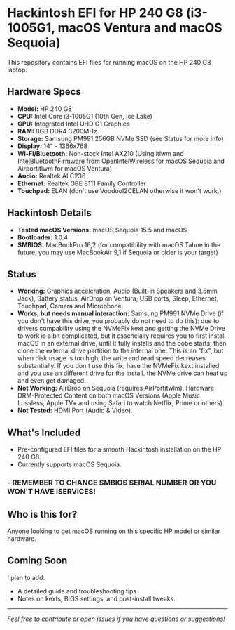 # Hackintosh EFI for HP 240 G8 (i3-1005G1, macOS Ventura and macOS Sequoia)

This repository contains EFI files for running macOS on the HP 240 G8 laptop.

## Hardware Specs

- **Model:** HP 240 G8
- **CPU:** Intel Core i3-1005G1 (10th Gen, Ice Lake)
- **GPU:** Integrated Intel UHD G1 Graphics
- **RAM:** 8GB DDR4 3200MHz
- **Storage:** Samsung PM991 256GB NVMe SSD (see Status for more info)
- **Display:** 14" - 1366x768
- **Wi-Fi/Bluetooth:** Non-stock Intel AX210 (Using itlwm and IntelBluetoothFirmware from OpenIntelWireless for macOS Sequoia and Airportitlwm for macOS Ventura)
- **Audio:** Realtek ALC236
- **Ethernet:** Realtek GBE 8111 Family Controller
- **Touchpad:** ELAN (don't use VoodooI2CELAN otherwise it won't work.)

## Hackintosh Details

- **Tested macOS Versions:** macOS Sequoia 15.5 and macOS
- **Bootloader:** 1.0.4
- **SMBIOS:** MacBookPro 16,2 (for compatibility with macOS Tahoe in the future, you may use MacBookAir 9,1 if Sequoia or older is your target)

## Status

- **Working:** Graphics acceleration, Audio (Built-in Speakers and 3.5mm Jack), Battery status, AirDrop on Ventura, USB ports, Sleep, Ethernet, Touchpad, Camera and Microphone.
- **Works, but needs manual interaction:** Samsung PM991 NVMe Drive (if you don't have this drive, you probably do not need to do this): due to drivers compability using the NVMeFix kext and getting the NVMe Drive to work is a bit complicated, but it essencially requires you to first install macOS in an external drive, until it fully installs and the oobe starts, then clone the external drive partition to the internal one. This is an "fix", but when disk usage is too high, the write and read speed decreases substantially. If you don't use this fix, have the NVMeFix.kext installed and you use an different drive for the install, the NVMe drive can heat up and even get damaged.
- **Not Working:** AirDrop on Sequoia (requires AirPortitwlm), Hardware DRM-Protected Content on both macOS Versions (Apple Music Lossless, Apple TV+ and using Safari to watch Netflix, Prime or others).
- **Not Tested:** HDMI Port (Audio & Video).

## What's Included

- Pre-configured EFI files for a smooth Hackintosh installation on the HP 240 G8.
- Currently supports macOS Sequoia.
### - REMEMBER TO CHANGE SMBIOS SERIAL NUMBER OR YOU WON'T HAVE ISERVICES!

## Who is this for?

Anyone looking to get macOS running on this specific HP model or similar hardware.

## Coming Soon

I plan to add:
- A detailed guide and troubleshooting tips.
- Notes on kexts, BIOS settings, and post-install tweaks.
  
---

*Feel free to contribute or open issues if you have questions or suggestions!*
